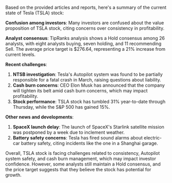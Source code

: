 Based on the provided articles and reports, here's a summary of the current state of Tesla (TSLA) stock:

**Confusion among investors**: Many investors are confused about the value proposition of TSLA stock, citing concerns over consistency in profitability.

**Analyst consensus**: TipRanks analysis shows a Hold consensus among 26 analysts, with eight analysts buying, seven holding, and 11 recommending Sell. The average price target is $276.64, representing a 21% increase from current levels.

**Recent challenges**:

1. **NTSB investigation**: Tesla's Autopilot system was found to be partially responsible for a fatal crash in March, raising questions about liability.
2. **Cash burn concerns**: CEO Elon Musk has announced that the company will tighten its belt amid cash burn concerns, which may impact profitability.
3. **Stock performance**: TSLA stock has tumbled 31% year-to-date through Thursday, while the S&P 500 has gained 15%.

**Other news and developments**:

1. **SpaceX launch delay**: The launch of SpaceX's Starlink satellite mission was postponed by a week due to inclement weather.
2. **Battery safety concerns**: Tesla has fired sound alarms about electric-car battery safety, citing incidents like the one in a Shanghai garage.

Overall, TSLA stock is facing challenges related to consistency, Autopilot system safety, and cash burn management, which may impact investor confidence. However, some analysts still maintain a Hold consensus, and the price target suggests that they believe the stock has potential for growth.